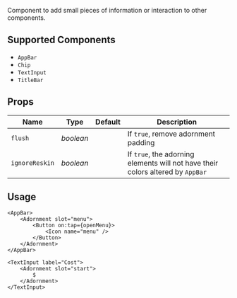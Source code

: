 Component to add small pieces of information or interaction to other components.

## Supported Components
- `AppBar`
- `Chip`
- `TextInput`
- `TitleBar`

## Props
| Name | Type | Default | Description |
| --- | --- | --- | --- |
| `flush` | _boolean_ | | If `true`, remove adornment padding
| `ignoreReskin` | _boolean_ | | If `true`, the adorning elements will not have their colors altered by `AppBar`

## Usage
```svelte
<AppBar>
    <Adornment slot="menu">
        <Button on:tap={openMenu}>
            <Icon name="menu" />
        </Button>
    </Adornment>
</AppBar>

<TextInput label="Cost">
    <Adornment slot="start">
        $
    </Adornment>
</TextInput>
```
